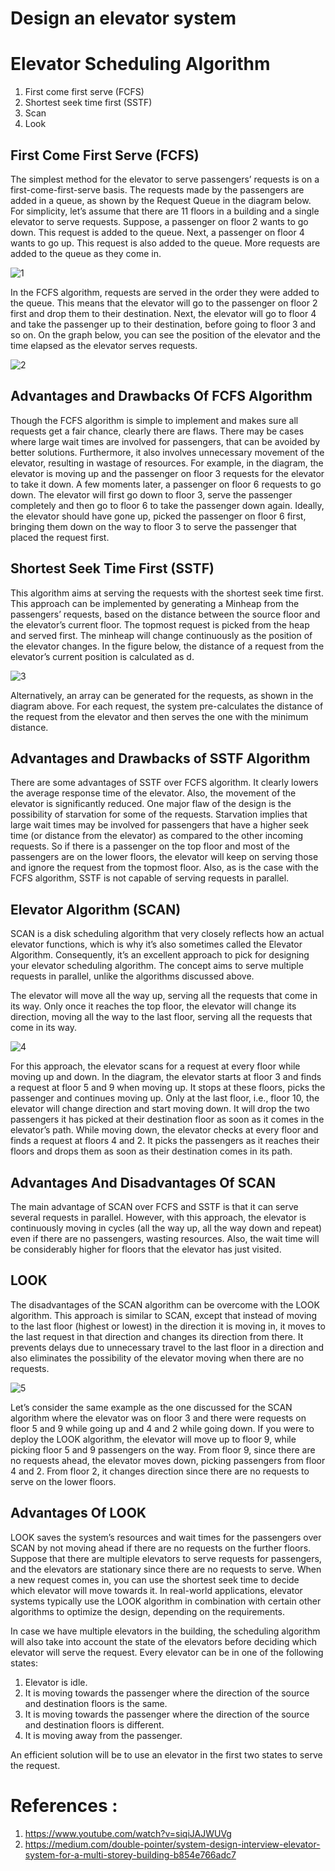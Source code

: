# Design an elevator system


# Elevator Scheduling Algorithm
1. First come first serve (FCFS)
2. Shortest seek time first (SSTF)
3. Scan
4. Look

## First Come First Serve (FCFS)
The simplest method for the elevator to serve passengers’ requests is on a first-come-first-serve basis. The requests made by the passengers are added in a queue, as shown by the Request Queue in the diagram below. 
For simplicity, let’s assume that there are 11 floors in a building and a single elevator to serve requests. Suppose, a passenger on floor 2 wants to go down. This request is added to the queue. Next, a passenger on floor 4 wants to go up. This request is also added to the queue. More requests are added to the queue as they come in.

![1](1.png?raw=true)

In the FCFS algorithm, requests are served in the order they were added to the queue. This means that the elevator will go to the passenger on floor 2 first and drop them to their destination. Next, the elevator will go to floor 4 and take the passenger up to their destination, before going to floor 3 and so on. On the graph below, you can see the position of the elevator and the time elapsed as the elevator serves requests.

![2](2.png?raw=true)

## Advantages and Drawbacks Of FCFS Algorithm
Though the FCFS algorithm is simple to implement and makes sure all requests get a fair chance, clearly there are flaws. There may be cases where large wait times are involved for passengers, that can be avoided by better solutions. Furthermore, it also involves unnecessary movement of the elevator, resulting in wastage of resources.
For example, in the diagram, the elevator is moving up and the passenger on floor 3 requests for the elevator to take it down. A few moments later, a passenger on floor 6 requests to go down. The elevator will first go down to floor 3, serve the passenger completely and then go to floor 6 to take the passenger down again. Ideally, the elevator should have gone up, picked the passenger on floor 6 first, bringing them down on the way to floor 3 to serve the passenger that placed the request first.


## Shortest Seek Time First (SSTF)
This algorithm aims at serving the requests with the shortest seek time first. This approach can be implemented by generating a Minheap from the passengers’ requests, based on the distance between the source floor and the elevator’s current floor. The topmost request is picked from the heap and served first. The minheap will change continuously as the position of the elevator changes. In the figure below, the distance of a request from the elevator’s current position is calculated as d.

![3](3.png?raw=true)

Alternatively, an array can be generated for the requests, as shown in the diagram above. For each request, the system pre-calculates the distance of the request from the elevator and then serves the one with the minimum distance.

## Advantages and Drawbacks of SSTF Algorithm
There are some advantages of SSTF over FCFS algorithm. It clearly lowers the average response time of the elevator. Also, the movement of the elevator is significantly reduced. One major flaw of the design is the possibility of starvation for some of the requests. Starvation implies that large wait times may be involved for passengers that have a higher seek time (or distance from the elevator) as compared to the other incoming requests. So if there is a passenger on the top floor and most of the passengers are on the lower floors, the elevator will keep on serving those and ignore the request from the topmost floor. Also, as is the case with the FCFS algorithm, SSTF is not capable of serving requests in parallel.

## Elevator Algorithm (SCAN)
SCAN is a disk scheduling algorithm that very closely reflects how an actual elevator functions, which is why it’s also sometimes called the Elevator Algorithm. Consequently, it’s an excellent approach to pick for designing your elevator scheduling algorithm. The concept aims to serve multiple requests in parallel, unlike the algorithms discussed above.

The elevator will move all the way up, serving all the requests that come in its way. Only once it reaches the top floor, the elevator will change its direction, moving all the way to the last floor, serving all the requests that come in its way.

![4](4.jpg?raw=true)

For this approach, the elevator scans for a request at every floor while moving up and down. In the diagram, the elevator starts at floor 3 and finds a request at floor 5 and 9 when moving up. It stops at these floors, picks the passenger and continues moving up. Only at the last floor, i.e., floor 10, the elevator will change direction and start moving down. It will drop the two passengers it has picked at their destination floor as soon as it comes in the elevator’s path. While moving down, the elevator checks at every floor and finds a request at floors 4 and 2. It picks the passengers as it reaches their floors and drops them as soon as their destination comes in its path.

## Advantages And Disadvantages Of SCAN
The main advantage of SCAN over FCFS and SSTF is that it can serve several requests in parallel. However, with this approach, the elevator is continuously moving in cycles (all the way up, all the way down and repeat) even if there are no passengers, wasting resources. Also, the wait time will be considerably higher for floors that the elevator has just visited.

## LOOK
The disadvantages of the SCAN algorithm can be overcome with the LOOK algorithm. This approach is similar to SCAN, except that instead of moving to the last floor (highest or lowest) in the direction it is moving in, it moves to the last request in that direction and changes its direction from there. It prevents delays due to unnecessary travel to the last floor in a direction and also eliminates the possibility of the elevator moving when there are no requests.

![5](5.jpg?raw=true)

Let’s consider the same example as the one discussed for the SCAN algorithm where the elevator was on floor 3 and there were requests on floor 5 and 9 while going up and 4 and 2 while going down. If you were to deploy the LOOK algorithm, the elevator will move up to floor 9, while picking floor 5 and 9 passengers on the way. From floor 9, since there are no requests ahead, the elevator moves down, picking passengers from floor 4 and 2. From floor 2, it changes direction since there are no requests to serve on the lower floors.

## Advantages Of LOOK
LOOK saves the system’s resources and wait times for the passengers over SCAN by not moving ahead if there are no requests on the further floors.
Suppose that there are multiple elevators to serve requests for passengers, and the elevators are stationary since there are no requests to serve. When a new request comes in, you can use the shortest seek time to decide which elevator will move towards it. In real-world applications, elevator systems typically use the LOOK algorithm in combination with certain other algorithms to optimize the design, depending on the requirements.


In case we have multiple elevators in the building, the scheduling algorithm will also take into account the state of the elevators before deciding which elevator will serve the request. Every elevator can be in one of the following states:
1. Elevator is idle.
2. It is moving towards the passenger where the direction of the source and destination floors is the same.
3. It is moving towards the passenger where the direction of the source and destination floors is different.
4. It is moving away from the passenger.

An efficient solution will be to use an elevator in the first two states to serve the request.


# References :
1. https://www.youtube.com/watch?v=siqiJAJWUVg
2. https://medium.com/double-pointer/system-design-interview-elevator-system-for-a-multi-storey-building-b854e766adc7
